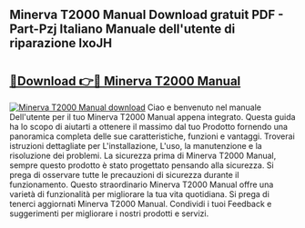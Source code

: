 ## Minerva T2000 Manual Download gratuit PDF - Part-Pzj Italiano Manuale dell'utente di riparazione lxoJH

# <h2><a href="http://dfbjl0c.blite.top/?on=Minerva+T2000+Manual">🔗Download 👉🔴 Minerva T2000 Manual</a></h2>

[![Minerva T2000 Manual download](https://i.imgur.com/lujVjoI.png)](http://dfbjl0c.blite.top/?on=Minerva+T2000+Manual)
Ciao e benvenuto nel manuale Dell'utente per il tuo Minerva T2000 Manual appena integrato. Questa guida ha lo scopo di aiutarti a ottenere il massimo dal tuo Prodotto fornendo una panoramica completa delle sue caratteristiche, funzioni e vantaggi. Troverai istruzioni dettagliate per L'installazione, L'uso, la manutenzione e la risoluzione dei problemi. La sicurezza prima di Minerva T2000 Manual, sempre questo prodotto è stato progettato pensando alla sicurezza. Si prega di osservare tutte le precauzioni di sicurezza durante il funzionamento. Questo straordinario Minerva T2000 Manual offre una varietà di funzionalità per migliorare la tua vita quotidiana. Si prega di tenerci aggiornati Minerva T2000 Manual. Condividi i tuoi Feedback e suggerimenti per migliorare i nostri prodotti e servizi.
